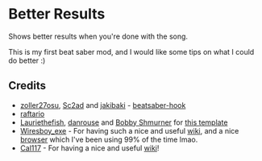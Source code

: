 # Better Results

Shows better results when you're done with the song.

This is my first beat saber mod, and I would like some tips on what I could do better :)

## Credits

* [zoller27osu](https://github.com/zoller27osu), [Sc2ad](https://github.com/Sc2ad) and [jakibaki](https://github.com/jakibaki) - [beatsaber-hook](https://github.com/sc2ad/beatsaber-hook)
* [raftario](https://github.com/raftario)
* [Lauriethefish](https://github.com/Lauriethefish), [danrouse](https://github.com/danrouse) and [Bobby Shmurner](https://github.com/BobbyShmurner) for [this template](https://github.com/Lauriethefish/quest-mod-template)
* [Wiresboy_exe](https://github.com/wiresboy-exe/) - For having such a nice and useful [wiki](https://docs.phazed.xyz/beatsaber-modding/home), and a nice [browser](https://modtools.phazed.xyz/browser) which I've been using 99% of the time lmao.
* [Cal117](https://github.com/cal117) - For having a nice and useful [wiki](https://bsqmg.cal117.me/#/)!